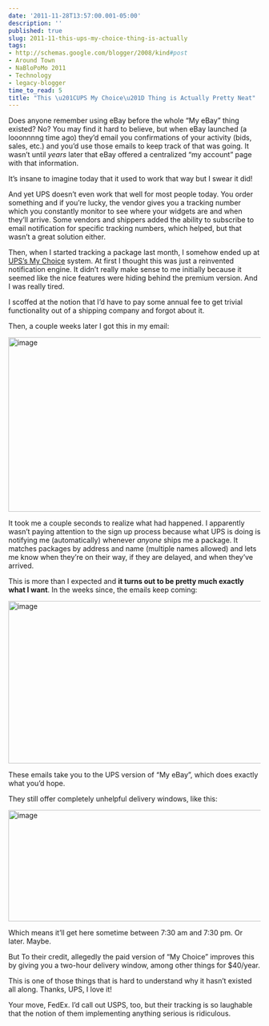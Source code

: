 ```yaml
---
date: '2011-11-28T13:57:00.001-05:00'
description: ''
published: true
slug: 2011-11-this-ups-my-choice-thing-is-actually
tags:
- http://schemas.google.com/blogger/2008/kind#post
- Around Town
- NaBloPoMo 2011
- Technology
- legacy-blogger
time_to_read: 5
title: "This \u201CUPS My Choice\u201D Thing is Actually Pretty Neat"
---
```


<p>Does anyone remember using eBay before the whole “My eBay” thing existed? No? You may find it hard to believe, but when eBay launched (a looonnnng time ago) they’d email you confirmations of your activity (bids, sales, etc.) and you’d use those emails to keep track of that was going. It wasn’t until <em>years</em> later that eBay offered a centralized “my account” page with that information.</p>
<p>It’s insane to imagine today that it used to work that way but I swear it did!</p>
<p>And yet UPS doesn’t even work that well for most people today. You order something and if you’re lucky, the vendor gives you a tracking number which you constantly monitor to see where your widgets are and when they’ll arrive. Some vendors and shippers added the ability to subscribe to email notification for specific tracking numbers, which helped, but that wasn’t a great solution either.</p>
<p>Then, when I started tracking a package last month, I somehow ended up at <a href="http://www.ups.com/mychoice">UPS’s My Choice</a> system. At first I thought this was just a reinvented notification engine. It didn’t really make sense to me initially because it seemed like the nice features were hiding behind the premium version. And I was really tired.</p>
<p>I scoffed at the notion that I’d have to pay some annual fee to get trivial functionality out of a shipping company and forgot about it.</p>
<p>Then, a couple weeks later I got this in my email:</p>
<p><a href="http://lh4.ggpht.com/-s2jSBwjFxQo/TtPZkEYcRVI/AAAAAAAAEJo/cvmOT3rU-_Y/s1600-h/image%25255B5%25255D.png"><img alt="image" height="348" src="http://lh4.ggpht.com/-lerQRey_0cs/TtPZlUvXCRI/AAAAAAAAEJw/85XpwioINeU/image_thumb%25255B1%25255D.png" style="display: block; float: none; margin-left: auto; margin-right: auto;" title="image" width="648" /></a> </p>
<p>It took me a couple seconds to realize what had happened. I apparently wasn’t paying attention to the sign up process because what UPS is doing is notifying me (automatically) whenever <em>anyone </em>ships me a package. It matches packages by address and name (multiple names allowed) and lets me know when they’re on their way, if they are delayed, and when they’ve arrived.</p>
<p>This is more than I expected and <strong>it turns out to be pretty much exactly what I want</strong>. In the weeks since, the emails keep coming:</p>
<p><a href="http://lh3.ggpht.com/-XFagyn8CRRI/TtPZmkWpdhI/AAAAAAAAEJ4/FoDBRUw6X9s/s1600-h/image%25255B2%25255D.png"><img alt="image" height="324" src="http://lh5.ggpht.com/-gOpuPBfLIAI/TtPZnNZlVPI/AAAAAAAAEKA/TnB-26QCvVE/image_thumb.png" style="display: block; float: none; margin-left: auto; margin-right: auto;" title="image" width="700" /></a></p>
<p>These emails take you to the UPS version of “My eBay”, which does exactly what you’d hope. </p>
<p>They still offer completely unhelpful delivery windows, like this:</p>
<p><a href="http://lh3.ggpht.com/-aGzqgU2PiiY/TtPZnm2tKNI/AAAAAAAAEKI/2BqWGOpxAb4/s1600-h/image%25255B8%25255D.png"><img alt="image" height="222" src="http://lh4.ggpht.com/-dsfZgp-zD5g/TtPZn3ZJ0gI/AAAAAAAAEKQ/pN8r0ZGQHuo/image_thumb%25255B2%25255D.png" style="display: block; float: none; margin-left: auto; margin-right: auto;" title="image" width="520" /></a></p>
<p>Which means it’ll get here sometime between 7:30 am and 7:30 pm. Or later. Maybe.</p>
<p>But To their credit, allegedly the paid version of “My Choice” improves this by giving you a two-hour delivery window, among other things for $40/year. </p>
<p>This is one of those things that is hard to understand why it hasn’t existed all along. Thanks, UPS, I love it!</p>
<p>Your move, FedEx. I’d call out USPS, too, but their tracking is so laughable that the notion of them implementing anything serious is ridiculous. </p>